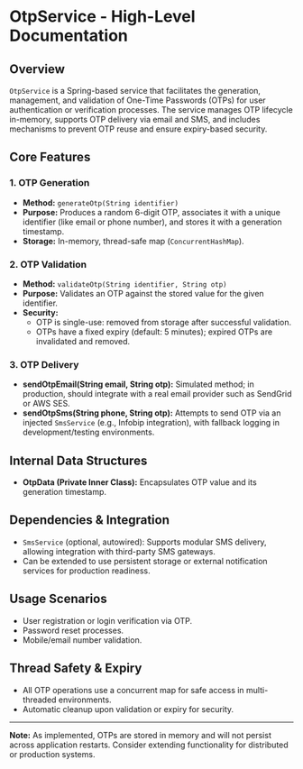 # OtpService - High-Level Documentation

## Overview
`OtpService` is a Spring-based service that facilitates the generation, management, and validation of One-Time Passwords (OTPs) for user authentication or verification processes. The service manages OTP lifecycle in-memory, supports OTP delivery via email and SMS, and includes mechanisms to prevent OTP reuse and ensure expiry-based security.

## Core Features

### 1. OTP Generation
- **Method:** `generateOtp(String identifier)`
- **Purpose:** Produces a random 6-digit OTP, associates it with a unique identifier (like email or phone number), and stores it with a generation timestamp.
- **Storage:** In-memory, thread-safe map (`ConcurrentHashMap`).

### 2. OTP Validation
- **Method:** `validateOtp(String identifier, String otp)`
- **Purpose:** Validates an OTP against the stored value for the given identifier.
- **Security:**
  - OTP is single-use: removed from storage after successful validation.
  - OTPs have a fixed expiry (default: 5 minutes); expired OTPs are invalidated and removed.

### 3. OTP Delivery
- **sendOtpEmail(String email, String otp):** Simulated method; in production, should integrate with a real email provider such as SendGrid or AWS SES.
- **sendOtpSms(String phone, String otp):** Attempts to send OTP via an injected `SmsService` (e.g., Infobip integration), with fallback logging in development/testing environments.

## Internal Data Structures
- **OtpData (Private Inner Class):** Encapsulates OTP value and its generation timestamp.

## Dependencies & Integration
- `SmsService` (optional, autowired): Supports modular SMS delivery, allowing integration with third-party SMS gateways.
- Can be extended to use persistent storage or external notification services for production readiness.

## Usage Scenarios
- User registration or login verification via OTP.
- Password reset processes.
- Mobile/email number validation.

## Thread Safety & Expiry
- All OTP operations use a concurrent map for safe access in multi-threaded environments.
- Automatic cleanup upon validation or expiry for security.

---

**Note:** As implemented, OTPs are stored in memory and will not persist across application restarts. Consider extending functionality for distributed or production systems.